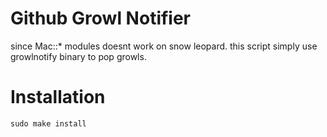 
Github Growl Notifier
=====================

since Mac::\* modules doesnt work on snow leopard.
this script simply use growlnotify binary to pop growls.

Installation
=====================

    sudo make install

